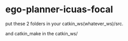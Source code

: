 # ego-planner-icuas-focal

put these 2 folders in your catkin_ws(whatever_ws)/src.

and catkin_make in the catkin_ws/
